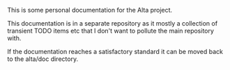 This is some personal documentation for the Alta project.

This documentation is in a separate repository as it mostly
a collection of transient TODO items etc that I don't want to
pollute the main repository with.

If the documentation reaches a satisfactory standard it can
be moved back to the alta/doc directory.

